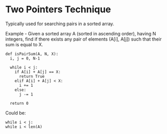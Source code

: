 # Two Pointers Technique

Typically used for searching pairs in a sorted array.

Example - Given a sorted array A (sorted in ascending order), having N integers, find if there exists any pair of elements (A[i], A[j]) such that their sum is equal to X.
```
def isPairSum(A, N, X):
  i, j = 0, N-1
  
  while i < j:
    if A[i] + A[j] == X:
      return True
    elif A[i] + A[j] < X:
      i += 1
    else:
      j -= 1
      
  return 0
```

Could be:
```
while i < j:
while i < len(A)
```

